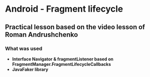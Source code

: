 # Android - Fragment lifecycle 

## Practical lesson based on the video lesson of Roman Andrushchenko 

### What was used 
- __Interface Navigator & fragmentListener based on FragmentManager.FragmentLifecycleCallbacks__ 
- __JavaFaker library__

